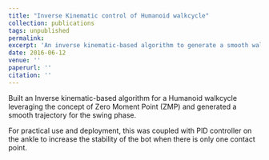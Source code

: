 ```yaml
---
title: "Inverse Kinematic control of Humanoid walkcycle"
collection: publications
tags: unpublished
permalink: 
excerpt: 'An inverse kinematic-based algorithm to generate a smooth walkcycle.'
date: 2016-06-12
venue: ''
paperurl: ''
citation: ''
---
```

Built an Inverse kinematic-based algorithm for a Humanoid walkcycle leveraging the concept of Zero Moment Point (ZMP) and generated a smooth trajectory for the swing phase.

For practical use and deployment, this was coupled with PID controller on the ankle to increase the stability of the bot when there is only one contact point.
